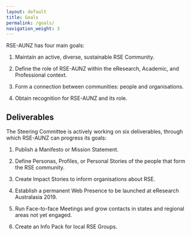 ```yaml
---
layout: default
title: Goals
permalink: /goals/
navigation_weight: 3
---
```


RSE-AUNZ has four main goals:

1. Maintain an active, diverse, sustainable RSE Community.

2. Define the role of RSE-AUNZ within the eResearch, Academic, and Professional context.

3. Form a connection between communities: people and organisations.

4. Obtain recognition for RSE-AUNZ and its role.

## Deliverables
The Steering Committee is actively working on six deliverables,
through which RSE-AUNZ can progress its goals:

1. Publish a Manifesto or Mission Statement.

2. Define Personas, Profiles, or Personal Stories of the people that 
form the RSE community.

3. Create Impact Stories to inform organisations about RSE.

4. Establish a permanent Web Presence to be launched at eResearch
Australasia 2019.

5. Run Face-to-face Meetings and grow contacts in states and regional 
areas not yet engaged.

6. Create an Info Pack for local RSE Groups.
